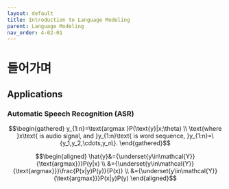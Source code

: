 ```yaml
---
layout: default
title: Introduction to Language Modeling
parent: Language Modeling
nav_order: 4-02-01
---
```


# 들어가며

## Applications

### Automatic Speech Recognition (ASR)

$$\begin{gathered}
y_{1:n}=\text{argmax }P(\text{y}|x;\theta) \\
\text{where }x\text{ is audio signal, and }y_{1:n}\text{ is word sequence, }y_{1:n}=\{y_1,y_2,\cdots,y_n\}.
\end{gathered}$$

$$\begin{aligned}
\hat{y}&={\underset{y\in\mathcal{Y}}{\text{argmax}}}P(y|x) \\
&={\underset{y\in\mathcal{Y}}{\text{argmax}}}\frac{P(x|y)P(y)}{P(x)} \\
&={\underset{y\in\mathcal{Y}}{\text{argmax}}}P(x|y)P(y)
\end{aligned}$$
